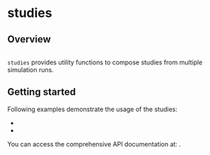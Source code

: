 # studies

## Overview

```{eval-rst}
```

`studies` provides utility functions to compose studies from multiple simulation
runs.

## Getting started

Following examples demonstrate the usage of the studies:

- [](../auto_examples/howto_postprocessing/plot_convergence_study_steady_state_diffusion.rst)
- [](../auto_examples/howto_postprocessing/plot_convergence_study_nuclear_decay.rst)

You can access the comprehensive API documentation at: [](../reference/ogstools.studies).

